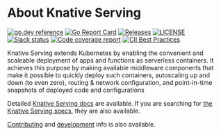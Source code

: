 # About Knative Serving

[![go.dev reference](https://img.shields.io/badge/go.dev-reference-007d9c?logo=go&logoColor=white)](https://pkg.go.dev/github.com/knative/serving)
[![Go Report Card](https://goreportcard.com/badge/knative/serving)](https://goreportcard.com/report/knative/serving)
[![Releases](https://img.shields.io/github/release-pre/knative/serving.svg?sort=semver)](https://github.com/knative/serving/releases)
[![LICENSE](https://img.shields.io/github/license/knative/serving.svg)](https://github.com/knative/serving/blob/main/LICENSE)
[![Slack status](https://img.shields.io/badge/slack-join_chat-white.svg?logo=slack&style=social)](https://knative.slack.com)
[![Code coverage report](https://codecov.io/gh/knative/serving/branch/main/graph/badge.svg)](https://codecov.io/gh/knative/serving)
[![CII Best Practices](https://bestpractices.coreinfrastructure.org/projects/5913/badge)](https://bestpractices.coreinfrastructure.org/projects/5913)

Knative Serving extends Kubernetes by enabling the convenient and scaleable deployment of apps and functions as serverless containers. It achieves this purpose by making available middleware components that make it possible to quickly deploy such containers, autoscaling up and down (to even zero), routing & network configuration, and point-in-time snapshots of deployed code and configurations

Detailed [Knative Serving docs](https://www.knative.dev/docs/serving) are available.
If you are searching for [the Knative Serving specs](https://github.com/knative/serving/tree/main/docs), they are also available.

[Contributing](./CONTRIBUTING.md) and [development](./DEVELOPMENT.md) info is also available.
